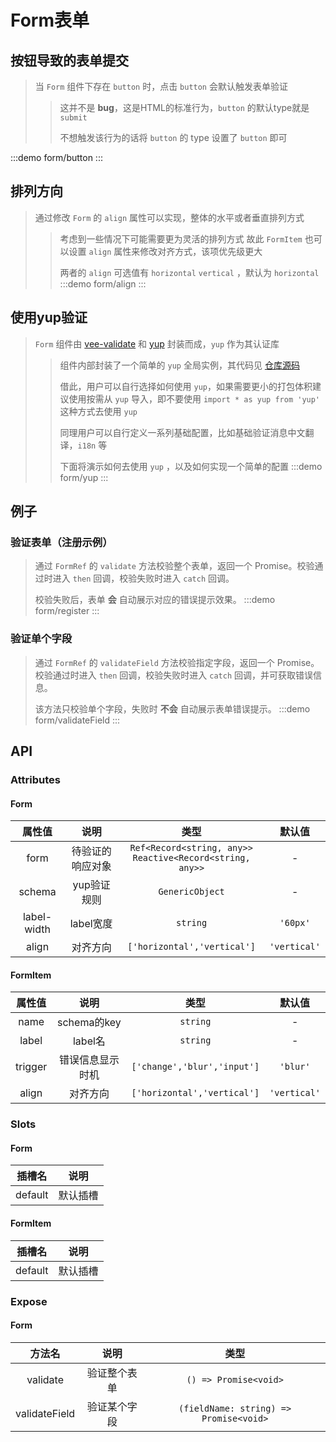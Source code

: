 # Form表单

## 按钮导致的表单提交

> 当 `Form` 组件下存在 `button` 时，点击 `button` 会默认触发表单验证
>
> > 这并不是 **bug**，这是HTML的标准行为，`button` 的默认type就是 `submit`
> >
> > 不想触发该行为的话将 `button` 的 type 设置了 `button` 即可

:::demo form/button
:::

## 排列方向

> 通过修改 `Form` 的 `align` 属性可以实现，整体的水平或者垂直排列方式
>
> > 考虑到一些情况下可能需要更为灵活的排列方式 故此 `FormItem` 也可以设置 `align` 属性来修改对齐方式，该项优先级更大
> >
> > 两者的 `align` 可选值有 `horizontal` `vertical` ，默认为 `horizontal`
> > :::demo form/align
> > :::

## 使用yup验证

> `Form` 组件由 [vee-validate](https://vee-validate.logaretm.com/v4/) 和 [yup](https://github.com/jquense/yup) 封装而成，`yup` 作为其认证库
>
> > 组件内部封装了一个简单的 `yup` 全局实例，其代码见 [仓库源码](https://github.com/Lirous587/li-daisy/blob/main/packages/Form/src/yup.ts)
> >
> > 借此，用户可以自行选择如何使用 `yup`，如果需要更小的打包体积建议使用按需从 `yup` 导入，即不要使用 `import * as yup from 'yup'` 这种方式去使用 `yup`
> >
> > 同理用户可以自行定义一系列基础配置，比如基础验证消息中文翻译，`i18n` 等
> >
> > 下面将演示如何去使用 `yup` ，以及如何实现一个简单的配置
> > :::demo form/yup
> > :::

## 例子

### 验证表单（注册示例）

> 通过 `FormRef` 的 `validate` 方法校验整个表单，返回一个 Promise。校验通过时进入 `then` 回调，校验失败时进入 `catch` 回调。
>
> 校验失败后，表单 **会** 自动展示对应的错误提示效果。
> :::demo form/register
> :::

### 验证单个字段

> 通过 `FormRef` 的 `validateField` 方法校验指定字段，返回一个 Promise。校验通过时进入 `then` 回调，校验失败时进入 `catch` 回调，并可获取错误信息。
>
> 该方法只校验单个字段，失败时 **不会** 自动展示表单错误提示。
> :::demo form/validateField
> :::

## API

### Attributes

#### Form

|   属性值    |       说明       |                              类型                               |    默认值    |
| :---------: | :--------------: | :-------------------------------------------------------------: | :----------: |
|    form     | 待验证的响应对象 | `Ref<Record<string, any>>` <br/>`Reactive<Record<string, any>>` |      -       |
|   schema    |   yup验证规则    |                         `GenericObject`                         |      -       |
| label-width |    label宽度     |                            `string`                             |   `'60px'`   |
|    align    |     对齐方向     |                   `['horizontal','vertical']`                   | `'vertical'` |

#### FormItem

| 属性值  |       说明       |            类型             |    默认值    |
| :-----: | :--------------: | :-------------------------: | :----------: |
|  name   |   schema的key    |          `string`           |      -       |
|  label  |     label名      |          `string`           |      -       |
| trigger | 错误信息显示时机 | `['change','blur','input']` |   `'blur'`   |
|  align  |     对齐方向     | `['horizontal','vertical']` | `'vertical'` |

### Slots

#### Form

| 插槽名  |   说明   |
| :-----: | :------: |
| default | 默认插槽 |

#### FormItem

| 插槽名  |   说明   |
| :-----: | :------: |
| default | 默认插槽 |

### Expose

#### Form

|    方法名     |     说明     |                  类型                  |
| :-----------: | :----------: | :------------------------------------: |
|   validate    | 验证整个表单 |         `() => Promise<void>`          |
| validateField | 验证某个字段 | `(fieldName: string) => Promise<void>` |
